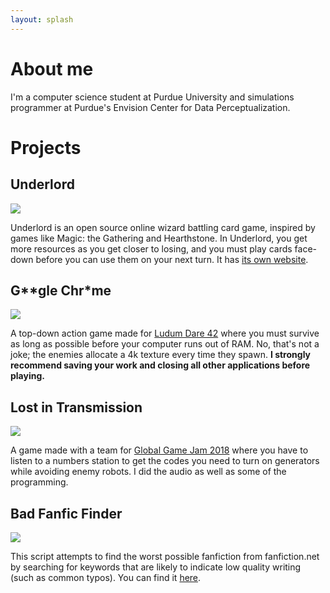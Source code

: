 ```yaml
---
layout: splash
---
```


# About me

I'm a computer science student at Purdue University and simulations programmer
at Purdue's Envision Center for Data Perceptualization.

# Projects

## Underlord

![]({{site.url}}/assets/screen1.png)

Underlord is an open source online wizard battling card game, inspired by games
like Magic: the Gathering and Hearthstone. In Underlord, you get more resources
as you get closer to losing, and you must play cards face-down before you can
use them on your next turn. It has [its own
website](https://underlordcg.github.io).

## G\*\*gle Chr\*me

![]({{site.url}}/assets/screen2.png)

A top-down action game made for [Ludum Dare
42](https://ldjam.com/events/ludum-dare/42/ggle-chrme) where you must survive
as long as possible before your computer runs out of RAM. No, that's not a
joke; the enemies allocate a 4k texture every time they spawn. __I strongly
recommend saving your work and closing all other applications before playing.__

## Lost in Transmission

![]({{site.url}}/assets/screen4.png)

A game made with a team for [Global Game Jam
2018](https://globalgamejam.org/2018/games/lit-lost-transmission-0) where you
have to listen to a numbers station to get the codes you need to turn on
generators while avoiding enemy robots. I did the audio as well as some of the
programming.

## Bad Fanfic Finder

![]({{site.url}}/assets/screen3.png)

This script attempts to find the worst possible fanfiction from fanfiction.net
by searching for keywords that are likely to indicate low quality writing (such
as common typos). You can find it
[here](https://github.com/hpoggie/bad_fanfic_finder).
